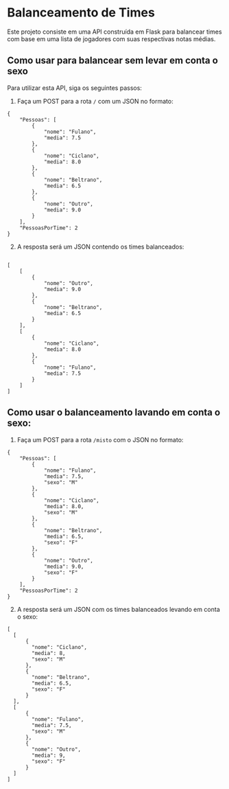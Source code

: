 # Balanceamento de Times

Este projeto consiste em uma API construída em Flask para balancear times com base em uma lista de jogadores com suas respectivas notas médias.

## Como usar para balancear sem levar em conta o sexo

Para utilizar esta API, siga os seguintes passos:

1. Faça um POST para a rota `/` com um JSON no formato:

```
{
    "Pessoas": [
        {
            "nome": "Fulano",
            "media": 7.5
        },
        {
            "nome": "Ciclano",
            "media": 8.0
        },
        {
            "nome": "Beltrano",
            "media": 6.5
        },
        {
            "nome": "Outro",
            "media": 9.0
        }
    ],
    "PessoasPorTime": 2
}
```

2. A resposta será um JSON contendo os times balanceados:

```

[
    [
        {
            "nome": "Outro",
            "media": 9.0
        },
        {
            "nome": "Beltrano",
            "media": 6.5
        }
    ],
    [
        {
            "nome": "Ciclano",
            "media": 8.0
        },
        {
            "nome": "Fulano",
            "media": 7.5
        }
    ]
]
```
## Como usar o balanceamento lavando em conta o sexo:
1. Faça um POST para a rota `/misto` com o JSON no formato:

```
{
    "Pessoas": [
        {
            "nome": "Fulano",
            "media": 7.5,
            "sexo": "M"
        },
        {
            "nome": "Ciclano",
            "media": 8.0,
            "sexo": "M"
        },
        {
            "nome": "Beltrano",
            "media": 6.5,
            "sexo": "F"
        },
        {
            "nome": "Outro",
            "media": 9.0,
            "sexo": "F"
        }
    ],
    "PessoasPorTime": 2
}
```
2. A resposta será um JSON com os times balanceados levando em conta o sexo:

```
[
  [
      {
        "nome": "Ciclano",
        "media": 8,
        "sexo": "M"
      },
      {
        "nome": "Beltrano",
        "media": 6.5,
        "sexo": "F"
      }
  ],
  [
      {
        "nome": "Fulano",
        "media": 7.5,
        "sexo": "M"
      },
      {
        "nome": "Outro",
        "media": 9,
        "sexo": "F"
      }
  ]
]
```
